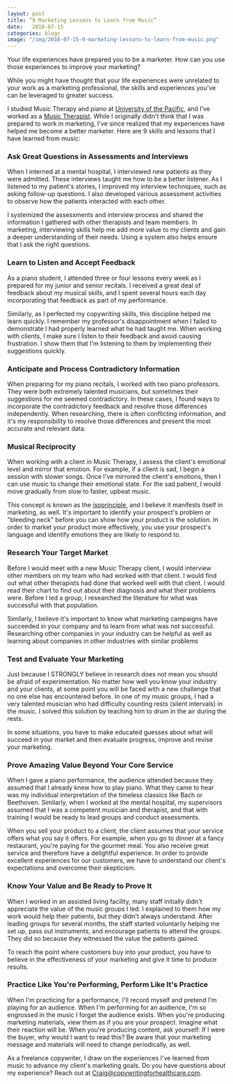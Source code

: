 ```yaml
---
layout: post
title: “9 Marketing Lessons to Learn from Music”  
date:   2016-07-15
categories: blogs
image: "/img/2016-07-15-9-marketing-lessons-to-learn-from-music.png"
---
```



Your life experiences have prepared you to be a marketer. How can you use those experiences to improve your marketing?

While you might have thought that your life experiences were unrelated to your work as a marketing professional, the skills and experiences you've can be leveraged to greater success.

I studied Music Therapy and piano at [University of the Pacific](http://www.pacific.edu/Academics/Schools-and-Colleges/Conservatory-of-Music.html), and I’ve worked as a [Music Therapist](http://www.musictherapy.org/about/musictherapy/). While I originally didn't think that I was prepared to work in marketing, I've since realized that my experiences have helped me become a better marketer. Here are 9 skills and lessons that I have learned from music:

### Ask Great Questions in Assessments and Interviews

When I interned at a mental hospital, I interviewed new patients as they were admitted. These interviews taught me how to be a better listener. As I listened to my patient's stories, I improved my interview techniques, such as asking follow-up questions. I also developed various assessment activities to observe how the patients interacted with each other.

I systemized the assessments and interview process and shared the information I gathered with other therapists and team members. In marketing, interviewing skills help me add more value to my clients and gain a deeper understanding of their needs. Using a system also helps ensure that I ask the right questions.

### Learn to Listen and Accept Feedback

As a piano student, I attended three or four lessons every week as I prepared for my junior and senior recitals. I received a great deal of feedback about my musical skills, and I spent several hours each day incorporating that feedback as part of my performance.

Similarly, as I perfected my copywriting skills, this discipline helped me learn quickly. I remember my professor's disappointment when I failed to demonstrate I had properly learned what he had taught me. When working with clients, I make sure I listen to their feedback and avoid causing frustration. I show them that I'm listening to them by implementing their suggestions quickly.

### Anticipate and Process Contradictory Information

When preparing for my piano recitals, I worked with two piano professors. They were both extremely talented musicians, but sometimes their suggestions for me seemed contradictory. In these cases, I found ways to incorporate the contradictory feedback and resolve those differences independently. When researching, there is often conflicting information, and it's my responsibility to resolve those differences and present the most accurate and relevant data.

### Musical Reciprocity

When working with a client in Music Therapy, I assess the client's emotional level and mirror that emotion. For example, if a client is sad, I begin a session with slower songs. Once I've mirrored the client's emotions, then I can use music to change their emotional state. For the sad patient, I would move gradually from slow to faster, upbeat music.

This concept is known as the [isoprinciple,](http://jontewilson.tripod.com/theory.html) and I believe it manifests itself in marketing, as well. It's important to identify your prospect's problem or "bleeding neck" before you can show how your product is the solution. In order to market your product more effectively, you use your prospect's language and identify emotions they are likely to respond to.

### Research Your Target Market 

Before I would meet with a new Music Therapy client, I would interview other members on my team who had worked with that client. I would find out what other therapists had done that worked well with that client. I would read their chart to find out about their diagnosis and what their problems were. Before I led a group, I researched the literature for what was successful with that population.

Similarly, I believe it's important to know what marketing campaigns have succeeded in your company and to learn from what was not successful. Researching other companies in your industry can be helpful as well as learning about companies in other industries with similar problems

### Test and Evaluate Your Marketing

Just because I STRONGLY believe in research does not mean you should be afraid of experimentation. No matter how well you know your industry and your clients, at some point you will be faced with a new challenge that no one else has encountered before. In one of my music groups, I had a very talented musician who had difficulty counting rests (silent intervals) in the music. I solved this solution by teaching him to drum in the air during the rests.

In some situations, you have to make educated guesses about what will succeed in your market and then evaluate progress, improve and revise your marketing.

### Prove Amazing Value Beyond Your Core Service

When I gave a piano performance, the audience attended because they assumed that I already knew how to play piano. What they came to hear was my individual interpretation of the timeless classics like Bach or Beethoven. Similarly, when I worked at the mental hospital, my supervisors assumed that I was a competent musician and therapist, and that with training I would be ready to lead groups and conduct assessments.

When you sell your product to a client, the client assumes that your service offers what you say it offers. For example, when you go to dinner at a fancy restaurant, you're paying for the gourmet meal. You also receive great service and therefore have a delightful experience. In order to provide excellent experiences for our customers, we have to understand our client's expectations and overcome their skepticism.

### Know Your Value and Be Ready to Prove It

When I worked in an assisted living facility, many staff initially didn't appreciate the value of the music groups I led. I explained to them how my work would help their patients, but they didn't always understand. After leading groups for several months, the staff started voluntarily helping me set up, pass out instruments, and encourage patients to attend the groups. They did so because they witnessed the value the patients gained.

To reach the point where customers buy into your product, you have to believe in the effectiveness of your marketing and give it time to produce results.

### Practice Like You're Performing, Perform Like It's Practice

When I'm practicing for a performance, I'll record myself and pretend I'm playing for an audience. When I'm performing for an audience, I'm so engrossed in the music I forget the audience exists. When you're producing marketing materials, view them as if you are your prospect. Imagine what their reaction will be. When you're producing content, ask yourself: If I were the buyer, why would I want to read this? Be aware that your marketing message and materials will need to change periodically, as well.

As a freelance copywriter, I draw on the experiences I've learned from music to advance my client's marketing goals. Do you have questions about my experience? Reach out at Craig@copywritingforhealthcare.com.